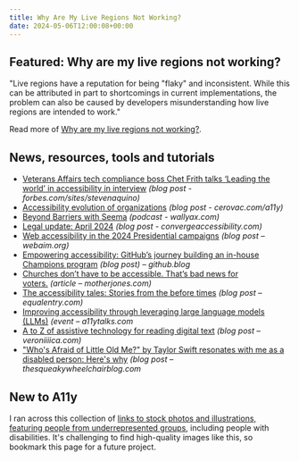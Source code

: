 ```yaml
---
title: Why Are My Live Regions Not Working?
date: 2024-05-06T12:00:08+00:00
---
```


## Featured: Why are my live regions not working?

"Live regions have a reputation for being "flaky" and inconsistent. While this can be attributed in part to shortcomings in current implementations, the problem can also be caused by developers misunderstanding how live regions are intended to work."

Read more of [Why are my live regions not working?](https://tetralogical.com/blog/2024/05/01/why-are-my-live-regions-not-working/).

## News, resources, tools and tutorials

- [Veterans Affairs tech compliance boss Chet Frith talks ‘Leading the world’ in accessibility in interview](https://www.forbes.com/sites/stevenaquino/2024/04/24/veterans-affairs-tech-compliance-boss-chet-frith-talks-leading-the-world-in-accessibility-in-interview/) *(blog post - forbes.com/sites/stevenaquino)*
- [Accessibility evolution of organizations](https://cerovac.com/a11y/2024/04/accessibility-evolution-of-organizations/) *(blog post - cerovac.com/a11y)*
- [Beyond Barriers with Seema](https://wallyax.com/blog/frontend-accessibility/) *(podcast - wallyax.com)*
- [Legal update: April 2024](https://convergeaccessibility.com/2024/04/29/legal-update-april-2024/) *(blog post - convergeaccessibility.com)*
- [Web accessibility in the 2024 Presidential campaigns](https://webaim.org/blog/2024-campaign-site-accessibility/) *(blog post – webaim.org)*
- [Empowering accessibility: GitHub’s journey building an in-house Champions program](https://github.blog/2024-05-01-empowering-accessibility-githubs-journey-building-an-in-house-champions-program/) *(blog post) – github.blog*
- [Churches don’t have to be accessible. That’s bad news for voters.](https://www.motherjones.com/politics/2024/04/churches-polling-places-ada-inaccessible-disability-voting-rights/) *(article – motherjones.com)*
- [The accessibility tales: Stories from the before times](https://equalentry.com/accessibility-tales-stories/) *(blog post – equalentry.com)*
- [Improving accessibility through leveraging large language models (LLMs)](https://www.a11ytalks.com/posts/2024-may-16) *(event – a11ytalks.com*
- [A to Z of assistive technology for reading digital text](https://veroniiiica.com/a-to-z-of-assistive-technology-for-reading/) *(blog post – veroniiiica.com)*
- ["Who's Afraid of Little Old Me?" by Taylor Swift resonates with me as a disabled person: Here's why](https://www.thesqueakywheelchairblog.com/2024/04/whos-afraid-of-little-old-me-by-taylor.html) *(blog post – thesqueakywheelchairblog.com*

## New to A11y

I ran across this collection of [links to stock photos and illustrations, featuring people from underrepresented groups](https://betterallies.com/photos/), including people with disabilities. It's challenging to find high-quality images like this, so bookmark this page for a future project.
